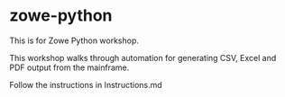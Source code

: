 # zowe-python
This is for Zowe Python workshop.  

This workshop walks through automation for generating CSV, Excel and PDF output from the mainframe.

Follow the instructions in Instructions.md
